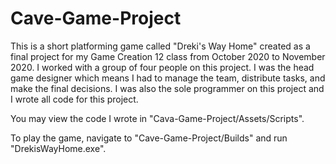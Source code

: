 # Cave-Game-Project


This is a short platforming game called "Dreki's Way Home" created as a final project for my Game Creation 12 class from October 2020 to November 2020.
I worked with a group of four people on this project. I was the head game designer which means I had to manage the team, distribute tasks, and make the final decisions.
I was also the sole programmer on this project and I wrote all code for this project. 

You may view the code I wrote in "Cava-Game-Project/Assets/Scripts".

To play the game, navigate to "Cave-Game-Project/Builds" and run "DrekisWayHome.exe".
